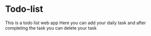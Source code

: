 # Todo-list
This is a todo list web app
Here you can add your daily task and after completing the task you can delete your task
